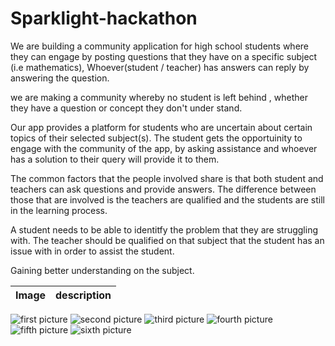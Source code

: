 # Sparklight-hackathon

We are building a community application for high school students where they can engage by posting questions that they have on a specific subject (i.e mathematics),
Whoever(student / teacher) has answers can reply by answering the question.

we are making a community whereby no student is left behind , whether they have a question or concept they don't under
stand.

Our app provides a platform for students who are uncertain about certain topics of their selected subject(s). The student gets the opportuinity to engage with the community of the
app, by asking assistance and whoever has a solution to their query will provide it to them.

The common factors that the people involved share is that both student and teachers can ask questions and provide answers. The difference between those that are involved is the 
teachers are qualified and the students are still in the learning process. 

A student needs to be able to identitfy the problem that they are struggling with. The teacher should be qualified on that subject that the student has an issue with in order to 
assist the student.

Gaining better understanding on the subject.

 
| Image       | description   |
|-------------|---------------|
![first picture](IMG_20200914_162316.jpg)
![second picture](IMG_20200914_162329.jpg)
![third picture](IMG_20200914_162341.jpg)
![fourth picture](IMG_20200914_162358.jpg)
![fifth picture](IMG_20200914_162420.jpg)
![sixth picture](IMG_20200914_162433.jpg)


